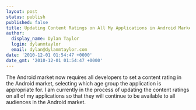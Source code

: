 ```yaml
---
layout: post
status: publish
published: false
title: Updating Content Ratings on All My Applications in Android Market
author:
  display_name: Dylan Taylor
  login: dylanmtaylor
  email: dylan@dylanmtaylor.com
date: '2010-12-01 01:54:47 +0000'
date_gmt: '2010-12-01 01:54:47 +0000'
---
```

<p>The Android market now requires all developers to set a content rating in the Android market, selecting which age group the application is appropriate for. I am currently in the process of updating the content ratings on all of my applications so that they will continue to be available to all audiences in the Android market.</p>
